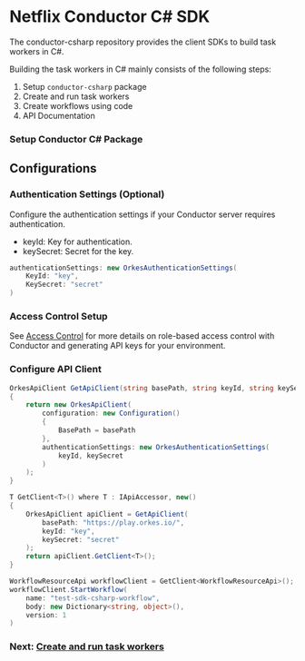 # Netflix Conductor C# SDK

The conductor-csharp repository provides the client SDKs to build task workers in C#.

Building the task workers in C# mainly consists of the following steps:

1. Setup `conductor-csharp` package
1. Create and run task workers
1. Create workflows using code
1. API Documentation

   
### Setup Conductor C# Package​

<!-- TODO -->

## Configurations

### Authentication Settings (Optional)
Configure the authentication settings if your Conductor server requires authentication.
* keyId: Key for authentication.
* keySecret: Secret for the key.

```csharp
authenticationSettings: new OrkesAuthenticationSettings(
    KeyId: "key",
    KeySecret: "secret"
)
```

### Access Control Setup
See [Access Control](https://orkes.io/content/docs/getting-started/concepts/access-control) for more details on role-based access control with Conductor and generating API keys for your environment.

### Configure API Client
```csharp
OrkesApiClient GetApiClient(string basePath, string keyId, string keySecret)
{
    return new OrkesApiClient(
        configuration: new Configuration()
        {
            BasePath = basePath
        },
        authenticationSettings: new OrkesAuthenticationSettings(
            keyId, keySecret
        )
    );
}

T GetClient<T>() where T : IApiAccessor, new()
{
    OrkesApiClient apiClient = GetApiClient(
        basePath: "https://play.orkes.io/",
        keyId: "key",
        keySecret: "secret"
    );
    return apiClient.GetClient<T>();
}

WorkflowResourceApi workflowClient = GetClient<WorkflowResourceApi>();
workflowClient.StartWorkflow(
    name: "test-sdk-csharp-workflow",
    body: new Dictionary<string, object>(),
    version: 1
)
```

### Next: [Create and run task workers](/docs/readme/workers.md)
